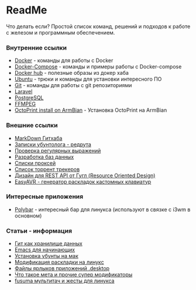 # ReadMe
Что делать если? Простой список команд, решений и подходов к работе с железом и программным обеспечением.

### Внутренние ссылки
* [Docker](https://github.com/azretik/ReadMe/blob/master/docker/docker.md) - команды для работы с Docker
* [Docker-Compose](https://github.com/azretik/ReadMe/blob/master/docker/docker-compose.md) - команды и примеры работы с Docker-compose
* [Docker hub](https://github.com/azretik/ReadMe/blob/master/docker/docker-hub.md) - полезные образы из докер хаба
* [Ubuntu](https://github.com/azretik/ReadMe/blob/master/Ubuntu.md) - трюки и команды для установки интересного ПО
* [Git](https://github.com/azretik/ReadMe/blob/master/GIT.md) - команды для работы с git репозиториями
* [Laravel](https://github.com/azretik/ReadMe/blob/master/Laravel.md)
* [PostgreSQL](https://github.com/azretik/ReadMe/blob/master/PostgreSQL%2Cmd)
* [FFMPEG](https://github.com/azretik/ReadMe/blob/master/ffmpeg.md)
* [OctoPrint install on ArmBian](armbian-octoprint.md) - Установка OctoPrint на ArmBian

### Внешние ссылки
* [MarkDown Гитхаба](https://guides.github.com/features/mastering-markdown/)
* [Записки убунтолога - редрута](https://gist.github.com/firefoxic/23c3ff262cb5790957e0ae23b748aaaa)
* [Проверка регулярных выражений](https://www.bl2.ru/programing/regular.html)
* [Разработка баз данных](https://www.dbdesigner.net/)
* [Списки проксей](http://spys.one/)
* [Список торрент трекеров](https://github.com/ngosang/trackerslist)
* [Дизайн для REST API от Гугл (Resource Oriented Design)](https://cloud.google.com/apis/design/resources)
* [EasyAVR - генератор раскладок кастомных клавиатур](https://github.com/dhowland/EasyAVR)

### Интересные приложения
* [Polybar](https://github.com/jaagr/polybar) - интересный бар для линукса (используют в связке с i3wm в основном)

### Статьи - информация
* [Гит как хранилище данных](https://habr.com/ru/post/317662/)
* [Emacs для начинающих](http://alexott.net/ru/writings/altlinux-emacs/)
* [Установка убунты на мак](https://habr.com/ru/post/207100/)
* [Модификация раскладки на линукс](https://habr.com/ru/post/222285/)
* [Файлы ярлыков приложений .desktop](https://pikabu.ru/story/faylyi_yarlyikov_prilozheniy_desktop_i_ikh_menyu_5291239)
* [Что такое мета и прочие супер модификаторы](https://ubuntu.voprosotvet.site/question/152174-chto-takoe-meta-syper-i-giper-kluchi/)
* [fusuma мультитач и жесты для линукса](https://italolelis.com/posts/multitouch-gestures-ubuntu-fusuma/)
